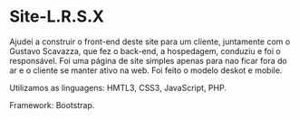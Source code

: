 # Site-L.R.S.X
Ajudei a construir o front-end deste site para um cliente, juntamente com o Gustavo Scavazza, que fez o back-end, a hospedagem, conduziu e foi o responsável.
Foi uma página de site simples apenas para nao ficar fora do ar e o cliente se manter ativo na web.
Foi feito o modelo deskot e mobile.

Utilizamos as linguagens: HMTL3, CSS3, JavaScript, PHP.

Framework: Bootstrap.
